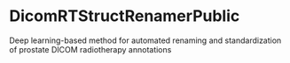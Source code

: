 # DicomRTStructRenamerPublic
Deep learning-based method for automated renaming and standardization of prostate DICOM radiotherapy annotations
